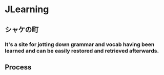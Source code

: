 # JLearning
## シャケの町
### It's a site for jotting down grammar and vocab having been learned and can be easily restored and retrieved afterwards.
## Process 
### 
